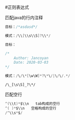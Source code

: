 #正则表达式


匹配java的行内注释

```java
目标：/*asdasd*/

模式：/\\[\\s\\S]?\\*/

目标：

/*
	Author: Jancoyan
	Date: 2020-03-03
*/

模式：/\/\*[\w\W]*?\*\/|\/\/.*/

```

`/\_[\s\S]_?\*/`

匹配空行

```java
^(\\t)*$\\n   tab构成的空行
^( )*$\\n   空格构成的空行
/^\\s*$/  
```


